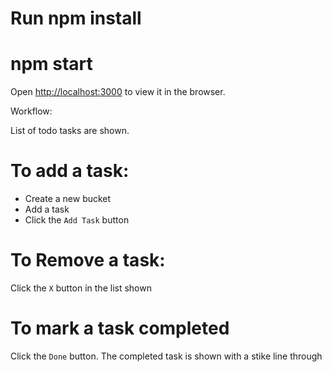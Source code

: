 # Run npm install
# npm start
Open [http://localhost:3000](http://localhost:3000) to view it in the browser.

Workflow: 

List of todo tasks are shown.

# To add a task: 

* Create a new bucket
* Add a task 
* Click the `Add Task` button

# To Remove a task:

Click the `X` button in the list shown

# To mark a task completed

Click the `Done` button.
The completed task is shown with a stike line through 


